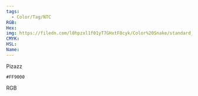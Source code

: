 ```yaml
---
tags:
  - Color/Tag/NTC
RGB:
Hex:
img: https://filedn.com/l0hpzxl1f01yT7GHxtF8cyk/Color%20Snake/standard_csv_to_svg/FF9000.svg
CMYK:
HSL:
Name:
---
```

Pizazz
```palette
#FF9000
```
RGB
